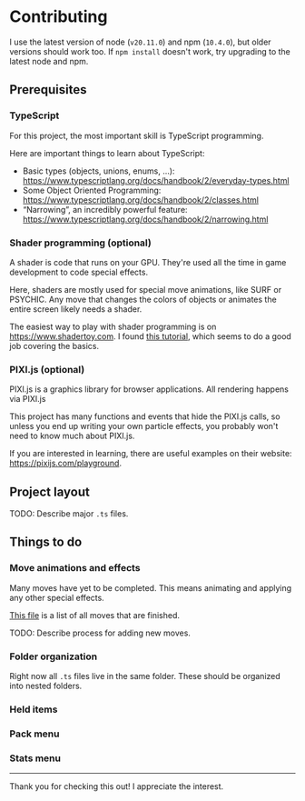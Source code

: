 # Contributing

I use the latest version of node (`v20.11.0`) and npm (`10.4.0`), but older versions should work too. If `npm install` doesn't work, try upgrading to the latest node and npm.

## Prerequisites

### TypeScript

For this project, the most important skill is TypeScript programming.

Here are important things to learn about TypeScript:
* Basic types (objects, unions, enums, ...): https://www.typescriptlang.org/docs/handbook/2/everyday-types.html
* Some Object Oriented Programming: https://www.typescriptlang.org/docs/handbook/2/classes.html
* “Narrowing”, an incredibly powerful feature: https://www.typescriptlang.org/docs/handbook/2/narrowing.html

### Shader programming (optional)

A shader is code that runs on your GPU. They're used all the time in game development to code special effects. 

Here, shaders are mostly used for special move animations, like SURF or PSYCHIC. Any move that changes the colors of objects or animates the entire screen likely needs a shader.

The easiest way to play with shader programming is on https://www.shadertoy.com. I found [this tutorial](https://www.shadertoy.com/view/Md23DV), which seems to do a good job covering the basics.

### PIXI.js (optional)

PIXI.js is a graphics library for browser applications. All rendering happens via PIXI.js

This project has many functions and events that hide the PIXI.js calls, so unless you end up writing your own particle effects, you probably won't need to know much about PIXI.js.

If you are interested in learning, there are useful examples on their website: https://pixijs.com/playground. 

## Project layout

TODO: Describe major `.ts` files.

## Things to do

### Move animations and effects

Many moves have yet to be completed. This means animating and applying any other special effects.

[This file](MOVES.md) is a list of all moves that are finished.

TODO: Describe process for adding new moves.

### Folder organization

Right now all `.ts` files live in the same folder. These should be organized into nested folders.

### Held items

### Pack menu

### Stats menu

---

Thank you for checking this out! I appreciate the interest.

